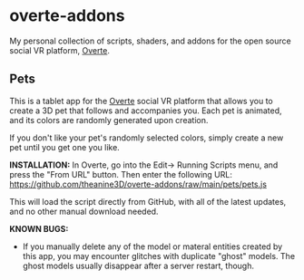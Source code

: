 # overte-addons
My personal collection of scripts, shaders, and addons for the open source social VR platform, [Overte](https://overte.org/).

## Pets
This is a tablet app for the [Overte](https://overte.org/) social VR platform that allows you to create a 3D pet that follows and accompanies you. Each pet is animated, and its colors are randomly generated upon creation.

If you don't like your pet's randomly selected colors, simply create a new pet until you get one you like.

**INSTALLATION:** 
In Overte, go into the Edit-> Running Scripts menu, and press the "From URL" button. Then enter the following URL:
https://github.com/theanine3D/overte-addons/raw/main/pets/pets.js

This will load the script directly from GitHub, with all of the latest updates, and no other manual download needed.

**KNOWN BUGS:** 
- If you manually delete any of the model or materal entities created by this app, you may encounter glitches with duplicate "ghost" models. The ghost models usually disappear after a server restart, though.
